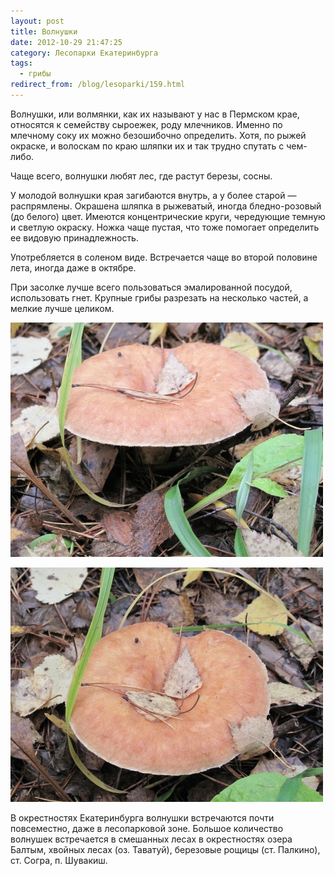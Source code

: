```yaml
---
layout: post
title: Волнушки
date: 2012-10-29 21:47:25
category: Лесопарки Екатеринбурга
tags:
  - грибы
redirect_from: /blog/lesoparki/159.html
---
```

Волнушки, или волмянки, как их называют у нас в Пермском крае, относятся
к семейству сыроежек, роду млечников. Именно по млечному соку их можно
безошибочно определить. Хотя, по рыжей окраске, и волоскам по краю
шляпки их и так трудно спутать с чем-либо.

Чаще всего, волнушки любят лес, где растут березы, сосны.

У молодой волнушки края загибаются внутрь, а у более старой —
распрямлены. Окрашена шляпка в рыжеватый, иногда бледно-розовый (до
белого) цвет. Имеются концентрические круги, чередующие темную и светлую
окраску. Ножка чаще пустая, что тоже помогает определить ее видовую
принадлежность.

Употребляется в соленом виде. Встречается чаще во второй половине лета,
иногда даже в октябре.

При засолке лучше всего пользоваться эмалированной посудой, использовать
гнет. Крупные грибы разрезать на несколько частей, а мелкие лучше
целиком.

![](/uploads/images/00/00/01/2012/10/29/b45783.jpg)

![](/uploads/images/00/00/01/2012/10/29/60eaf8.jpg)

В окрестностях Екатеринбурга волнушки встречаются почти повсеместно,
даже в лесопарковой зоне. Большое количество волнушек встречается в
смешанных лесах в окрестностях озера Балтым, хвойных лесах (оз.
Таватуй), березовые рощицы (ст. Палкино), ст. Согра, п. Шувакиш.
